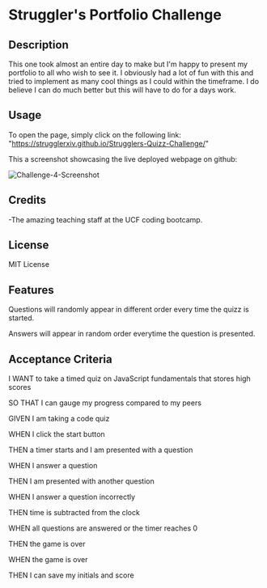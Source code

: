 # Struggler's Portfolio Challenge

## Description

This one took almost an entire day to make but I'm happy to present my portfolio to all who wish to see it.
I obviously had a lot of fun with this and tried to implement as many cool things as I could within the timeframe.
I do believe I can do much better but this will have to do for a days work.

## Usage

To open the page, simply click on the following link: "https://strugglerxiv.github.io/Strugglers-Quizz-Challenge/"

This a screenshot showcasing the live deployed webpage on github:

![Challenge-4-Screenshot](./assets/Landing+page.PNG)

## Credits

-The amazing teaching staff at the UCF coding bootcamp.

## License

MIT License

## Features

Questions will randomly appear in different order every time the quizz is started.

Answers will appear in random order everytime the question is presented.

## Acceptance Criteria
I WANT to take a timed quiz on JavaScript fundamentals that stores high scores

SO THAT I can gauge my progress compared to my peers

GIVEN I am taking a code quiz

WHEN I click the start button

THEN a timer starts and I am presented with a question

WHEN I answer a question

THEN I am presented with another question

WHEN I answer a question incorrectly

THEN time is subtracted from the clock

WHEN all questions are answered or the timer reaches 0

THEN the game is over

WHEN the game is over

THEN I can save my initials and score
